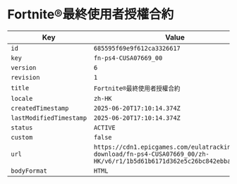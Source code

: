 # Fortnite®最終使用者授權合約

| Key | Value |
| --- | ----- |
| `id` | `685595f69e9f612ca3326617` |
| `key` | `fn-ps4-CUSA07669_00` |
| `version` | `6` |
| `revision` | `1` |
| `title` | `Fortnite®最終使用者授權合約` |
| `locale` | `zh-HK` |
| `createdTimestamp` | `2025-06-20T17:10:14.374Z` |
| `lastModifiedTimestamp` | `2025-06-20T17:10:14.374Z` |
| `status` | `ACTIVE` |
| `custom` | `false` |
| `url` | `https://cdn1.epicgames.com/eulatracking-download/fn-ps4-CUSA07669_00/zh-HK/v6/r1/1b5d61b6171d362e5c26bc842ebba806.pdf` |
| `bodyFormat` | `HTML` |
